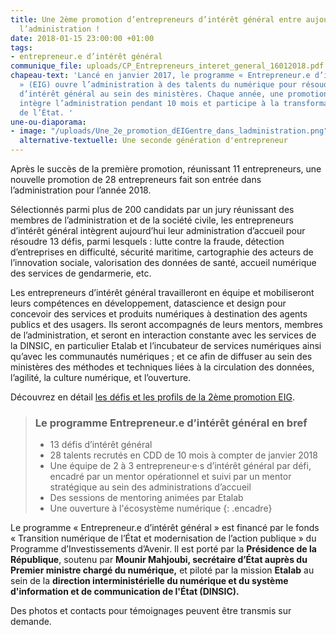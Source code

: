 ```yaml
---
title: Une 2ème promotion d’entrepreneurs d’intérêt général entre aujourd’hui dans
  l’administration !
date: 2018-01-15 23:00:00 +01:00
tags:
- entrepreneur.e d’intérêt général
communique_file: uploads/CP_Entrepreneurs_interet_general_16012018.pdf
chapeau-text: 'Lancé en janvier 2017, le programme « Entrepreneur.e d’intérêt général
  » (EIG) ouvre l’administration à des talents du numérique pour résoudre des défis
  d’intérêt général au sein des ministères. Chaque année, une promotion d’entrepreneurs
  intègre l’administration pendant 10 mois et participe à la transformation numérique
  de l’État. '
une-ou-diaporama:
- image: "/uploads/Une_2e_promotion_dEIGentre_dans_ladministration.png"
  alternative-textuelle: Une seconde génération d'entrepreneur
---
```


Après le succès de la première promotion, réunissant 11 entrepreneurs, une nouvelle promotion de 28 entrepreneurs fait son entrée dans l’administration pour l’année 2018. 

Sélectionnés parmi plus de 200 candidats par un jury réunissant des membres de l’administration et de la société civile, les entrepreneurs d’intérêt général intègrent aujourd’hui leur administration d’accueil pour résoudre 13 défis, parmi lesquels : lutte contre la fraude, détection d’entreprises en difficulté, sécurité maritime, cartographie des acteurs de l’innovation sociale, valorisation des données de santé, accueil numérique des services de gendarmerie, etc. 

Les entrepreneurs d’intérêt général travailleront en équipe et mobiliseront leurs compétences en développement, datascience et design pour concevoir des services et produits numériques à destination des agents publics et des usagers. Ils seront accompagnés de leurs mentors, membres de l’administration, et seront en interaction constante avec les services de la DINSIC, en particulier Etalab et l’incubateur de services numériques ainsi qu’avec les communautés numériques ; et ce afin de diffuser au sein des ministères des méthodes et techniques liées à la circulation des données, l’agilité, la culture numérique, et l’ouverture.


Découvrez en détail [les défis et les profils de la 2ème promotion EIG](https://entrepreneur-interet-general.etalab.gouv.fr/).


> ### Le programme Entrepreneur.e d’intérêt général en bref
> * 13 défis d’intérêt général
> * 28 talents recrutés en CDD de 10 mois à compter de janvier 2018
> * Une équipe de 2 à 3 entrepreneur·e·s d’intérêt général par défi, encadré par un mentor opérationnel et suivi par un mentor stratégique au sein des administrations d’accueil
> * Des sessions de mentoring animées par Etalab
> * Une ouverture à l'écosystème numérique
{: .encadre}


Le programme « Entrepreneur.e d’intérêt général » est  financé par le fonds « Transition numérique de l’État et modernisation de l’action publique » du Programme d’Investissements d’Avenir. Il est porté par la **Présidence de la République**, soutenu par **Mounir Mahjoubi, secrétaire d’État auprès du Premier ministre chargé du numérique,** et piloté par la mission **Etalab** au sein de la **direction interministérielle du numérique et du système d'information et de communication de l'État (DINSIC).**

Des photos et contacts pour témoignages peuvent être transmis sur demande.

  



